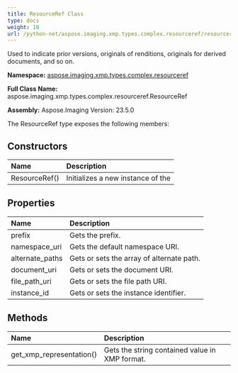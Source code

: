 ```yaml
---
title: ResourceRef Class
type: docs
weight: 10
url: /python-net/aspose.imaging.xmp.types.complex.resourceref/resourceref/
---
```


Used to indicate prior versions, originals of renditions, originals for derived documents, and so on.

**Namespace:** [aspose.imaging.xmp.types.complex.resourceref](/imaging/python-net/aspose.imaging.xmp.types.complex.resourceref/)

**Full Class Name:** aspose.imaging.xmp.types.complex.resourceref.ResourceRef

**Assembly:**  Aspose.Imaging Version: 23.5.0

The ResourceRef type exposes the following members:
## **Constructors**
|**Name**|**Description**|
| :- | :- |
|ResourceRef()|Initializes a new instance of the|
## **Properties**
|**Name**|**Description**|
| :- | :- |
|prefix|Gets the prefix.|
|namespace_uri|Gets the default namespace URI.|
|alternate_paths|Gets or sets the array of alternate path.|
|document_uri|Gets or sets the document URI.|
|file_path_uri|Gets or sets the file path URI.|
|instance_id|Gets or sets the instance identifier.|
## **Methods**
|**Name**|**Description**|
| :- | :- |
|get_xmp_representation()|Gets the string contained value in XMP format.|
